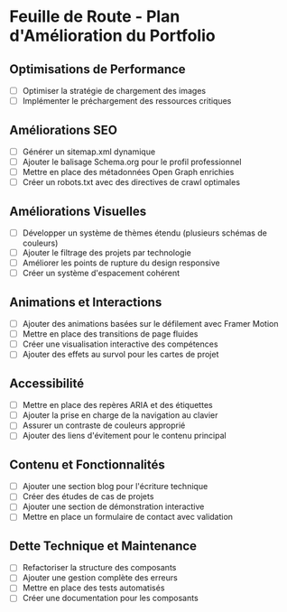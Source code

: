 # Feuille de Route - Plan d'Amélioration du Portfolio

## Optimisations de Performance

- [ ] Optimiser la stratégie de chargement des images
- [ ] Implémenter le préchargement des ressources critiques

## Améliorations SEO

- [ ] Générer un sitemap.xml dynamique
- [ ] Ajouter le balisage Schema.org pour le profil professionnel
- [ ] Mettre en place des métadonnées Open Graph enrichies
- [ ] Créer un robots.txt avec des directives de crawl optimales

## Améliorations Visuelles

- [ ] Développer un système de thèmes étendu (plusieurs schémas de couleurs)
- [ ] Ajouter le filtrage des projets par technologie
- [ ] Améliorer les points de rupture du design responsive
- [ ] Créer un système d'espacement cohérent

## Animations et Interactions

- [ ] Ajouter des animations basées sur le défilement avec Framer Motion
- [ ] Mettre en place des transitions de page fluides
- [ ] Créer une visualisation interactive des compétences
- [ ] Ajouter des effets au survol pour les cartes de projet

## Accessibilité

- [ ] Mettre en place des repères ARIA et des étiquettes
- [ ] Ajouter la prise en charge de la navigation au clavier
- [ ] Assurer un contraste de couleurs approprié
- [ ] Ajouter des liens d'évitement pour le contenu principal

## Contenu et Fonctionnalités

- [ ] Ajouter une section blog pour l'écriture technique
- [ ] Créer des études de cas de projets
- [ ] Ajouter une section de démonstration interactive
- [ ] Mettre en place un formulaire de contact avec validation

## Dette Technique et Maintenance

- [ ] Refactoriser la structure des composants
- [ ] Ajouter une gestion complète des erreurs
- [ ] Mettre en place des tests automatisés
- [ ] Créer une documentation pour les composants
